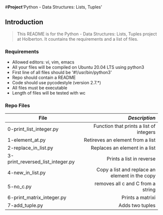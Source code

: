 #**Project**'Python - Data Structures: Lists, Tuples'

## Introduction
> This README is for the Python - Data Structures: Lists, Tuples project at Holberton. It countains the requirements and a list of files.

### Requirements
- Allowed editors: vi, vim, emacs
- All your files will be compiled on Ubuntu 20.04 LTS using python3
- First line of all files should be '#!/usr/bin/python3'
- Repo should contain a README
- Code should use pycodestyle (version 2.7.*)
- All files must be executable
- Length of files will be tested with wc

### Repo Files
| **File** | *__Description__* |
|----------|----------------:|
|0-print_list_integer.py| Function that prints a list of integers|
|1-element_at.py| Retireves an element from a list|
|2-replace_in_list.py| Replaces an element in a list|
|3-print_reversed_list_integer.py| Prints a list in reverse|
|4-new_in_list.py| Copy a list and replace an element in the copy|
|5-no_c.py| removes all c and C from a string|
|6-print_matrix_integer.py| Prints a matrixi|
|7-add_tuple.py| Adds two tuples|
